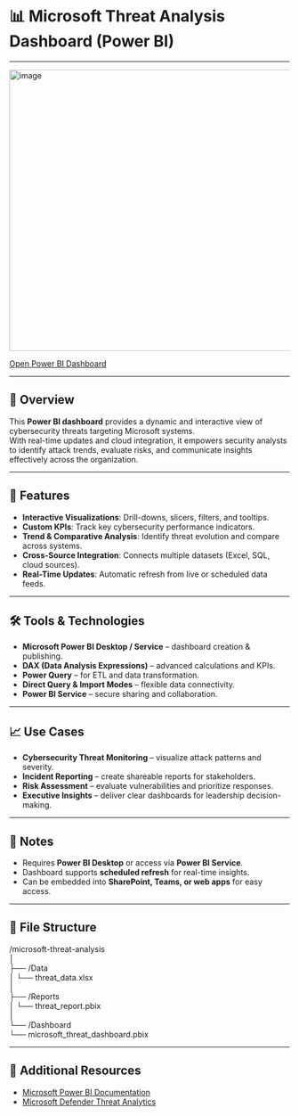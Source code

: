 # 📊 Microsoft Threat Analysis Dashboard (Power BI)

---

[<img width="902" height="505" alt="image" src="https://github.com/user-attachments/assets/0b046dde-abc5-4711-9b0f-ce755e29f56f" />](https://app.powerbi.com/groups/me/reports/836d0996-d4f5-45b7-9253-1e750f548526/b794caf61d610d989a37?experience=power-bi)

[Open Power BI Dashboard](https://app.powerbi.com/groups/me/reports/836d0996-d4f5-45b7-9253-1e750f548526/b794caf61d610d989a37?experience=power-bi)

---

## 🧠 Overview

This **Power BI dashboard** provides a dynamic and interactive view of cybersecurity threats targeting Microsoft systems.  
With real-time updates and cloud integration, it empowers security analysts to identify attack trends, evaluate risks, and communicate insights effectively across the organization.

---

## 🔧 Features

- **Interactive Visualizations**: Drill-downs, slicers, filters, and tooltips.  
- **Custom KPIs**: Track key cybersecurity performance indicators.  
- **Trend & Comparative Analysis**: Identify threat evolution and compare across systems.  
- **Cross-Source Integration**: Connects multiple datasets (Excel, SQL, cloud sources).  
- **Real-Time Updates**: Automatic refresh from live or scheduled data feeds.  

---

## 🛠 Tools & Technologies

- **Microsoft Power BI Desktop / Service** – dashboard creation & publishing.  
- **DAX (Data Analysis Expressions)** – advanced calculations and KPIs.  
- **Power Query** – for ETL and data transformation.  
- **Direct Query & Import Modes** – flexible data connectivity.  
- **Power BI Service** – secure sharing and collaboration.  

---

## 📈 Use Cases

- **Cybersecurity Threat Monitoring** – visualize attack patterns and severity.  
- **Incident Reporting** – create shareable reports for stakeholders.  
- **Risk Assessment** – evaluate vulnerabilities and prioritize responses.  
- **Executive Insights** – deliver clear dashboards for leadership decision-making.  

---

## 📌 Notes

- Requires **Power BI Desktop** or access via **Power BI Service**.  
- Dashboard supports **scheduled refresh** for real-time insights.  
- Can be embedded into **SharePoint, Teams, or web apps** for easy access.  

---

## 📂 File Structure

/microsoft-threat-analysis  
│  
├── /Data  
│   └── threat_data.xlsx  
│  
├── /Reports  
│   └── threat_report.pbix  
│  
└── /Dashboard  
    └── microsoft_threat_dashboard.pbix  

---

## 🔗 Additional Resources

- [Microsoft Power BI Documentation](https://learn.microsoft.com/en-us/power-bi/)  
- [Microsoft Defender Threat Analytics](https://learn.microsoft.com/en-us/defender-xdr/threat-analytics)  
